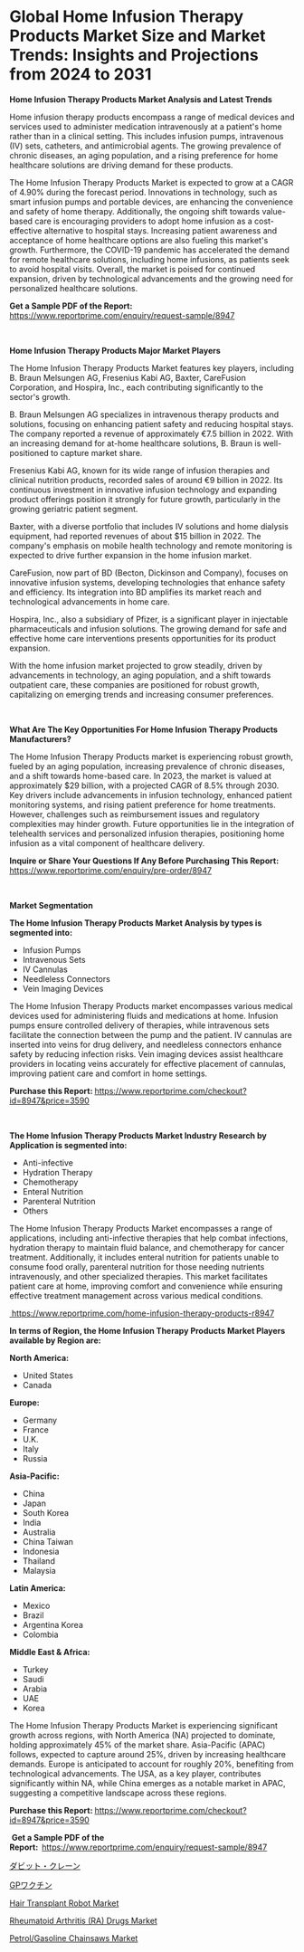 <p><h1>Global Home Infusion Therapy Products Market Size and Market Trends: Insights and Projections from 2024 to 2031</h1></p><p><strong>Home Infusion Therapy Products Market Analysis and Latest Trends</strong></p>
<p><p>Home infusion therapy products encompass a range of medical devices and services used to administer medication intravenously at a patient's home rather than in a clinical setting. This includes infusion pumps, intravenous (IV) sets, catheters, and antimicrobial agents. The growing prevalence of chronic diseases, an aging population, and a rising preference for home healthcare solutions are driving demand for these products. </p><p>The Home Infusion Therapy Products Market is expected to grow at a CAGR of 4.90% during the forecast period. Innovations in technology, such as smart infusion pumps and portable devices, are enhancing the convenience and safety of home therapy. Additionally, the ongoing shift towards value-based care is encouraging providers to adopt home infusion as a cost-effective alternative to hospital stays. Increasing patient awareness and acceptance of home healthcare options are also fueling this market's growth. Furthermore, the COVID-19 pandemic has accelerated the demand for remote healthcare solutions, including home infusions, as patients seek to avoid hospital visits. Overall, the market is poised for continued expansion, driven by technological advancements and the growing need for personalized healthcare solutions.</p></p>
<p><strong>Get a Sample PDF of the Report:&nbsp;</strong> <a href="https://www.reportprime.com/enquiry/request-sample/8947">https://www.reportprime.com/enquiry/request-sample/8947</a></p>
<p>&nbsp;</p>
<p><strong>Home Infusion Therapy Products Major Market Players</strong></p>
<p><p>The Home Infusion Therapy Products Market features key players, including B. Braun Melsungen AG, Fresenius Kabi AG, Baxter, CareFusion Corporation, and Hospira, Inc., each contributing significantly to the sector's growth. </p><p>B. Braun Melsungen AG specializes in intravenous therapy products and solutions, focusing on enhancing patient safety and reducing hospital stays. The company reported a revenue of approximately €7.5 billion in 2022. With an increasing demand for at-home healthcare solutions, B. Braun is well-positioned to capture market share.</p><p>Fresenius Kabi AG, known for its wide range of infusion therapies and clinical nutrition products, recorded sales of around €9 billion in 2022. Its continuous investment in innovative infusion technology and expanding product offerings position it strongly for future growth, particularly in the growing geriatric patient segment.</p><p>Baxter, with a diverse portfolio that includes IV solutions and home dialysis equipment, had reported revenues of about $15 billion in 2022. The company's emphasis on mobile health technology and remote monitoring is expected to drive further expansion in the home infusion market.</p><p>CareFusion, now part of BD (Becton, Dickinson and Company), focuses on innovative infusion systems, developing technologies that enhance safety and efficiency. Its integration into BD amplifies its market reach and technological advancements in home care.</p><p>Hospira, Inc., also a subsidiary of Pfizer, is a significant player in injectable pharmaceuticals and infusion solutions. The growing demand for safe and effective home care interventions presents opportunities for its product expansion.</p><p>With the home infusion market projected to grow steadily, driven by advancements in technology, an aging population, and a shift towards outpatient care, these companies are positioned for robust growth, capitalizing on emerging trends and increasing consumer preferences.</p></p>
<p>&nbsp;</p>
<p><strong>What Are The Key Opportunities For Home Infusion Therapy Products Manufacturers?</strong></p>
<p><p>The Home Infusion Therapy Products market is experiencing robust growth, fueled by an aging population, increasing prevalence of chronic diseases, and a shift towards home-based care. In 2023, the market is valued at approximately $29 billion, with a projected CAGR of 8.5% through 2030. Key drivers include advancements in infusion technology, enhanced patient monitoring systems, and rising patient preference for home treatments. However, challenges such as reimbursement issues and regulatory complexities may hinder growth. Future opportunities lie in the integration of telehealth services and personalized infusion therapies, positioning home infusion as a vital component of healthcare delivery.</p></p>
<p><strong>Inquire or Share Your Questions If Any Before Purchasing This Report:</strong> <a href="https://www.reportprime.com/enquiry/pre-order/8947">https://www.reportprime.com/enquiry/pre-order/8947</a></p>
<p>&nbsp;</p>
<p><strong>Market Segmentation</strong></p>
<p><strong>The Home Infusion Therapy Products Market Analysis by types is segmented into:</strong></p>
<p><ul><li>Infusion Pumps</li><li>Intravenous Sets</li><li>IV Cannulas</li><li>Needleless Connectors</li><li>Vein Imaging Devices</li></ul></p>
<p><p>The Home Infusion Therapy Products market encompasses various medical devices used for administering fluids and medications at home. Infusion pumps ensure controlled delivery of therapies, while intravenous sets facilitate the connection between the pump and the patient. IV cannulas are inserted into veins for drug delivery, and needleless connectors enhance safety by reducing infection risks. Vein imaging devices assist healthcare providers in locating veins accurately for effective placement of cannulas, improving patient care and comfort in home settings.</p></p>
<p><strong>Purchase this Report:&nbsp;</strong><a href="https://www.reportprime.com/checkout?id=8947&price=3590">https://www.reportprime.com/checkout?id=8947&price=3590</a></p>
<p>&nbsp;</p>
<p><strong>The Home Infusion Therapy Products Market Industry Research by Application is segmented into:</strong></p>
<p><ul><li>Anti-infective</li><li>Hydration Therapy</li><li>Chemotherapy</li><li>Enteral Nutrition</li><li>Parenteral Nutrition</li><li>Others</li></ul></p>
<p><p>The Home Infusion Therapy Products Market encompasses a range of applications, including anti-infective therapies that help combat infections, hydration therapy to maintain fluid balance, and chemotherapy for cancer treatment. Additionally, it includes enteral nutrition for patients unable to consume food orally, parenteral nutrition for those needing nutrients intravenously, and other specialized therapies. This market facilitates patient care at home, improving comfort and convenience while ensuring effective treatment management across various medical conditions.</p></p>
<p><a href="https://www.reportprime.com/home-infusion-therapy-products-r8947">&nbsp;https://www.reportprime.com/home-infusion-therapy-products-r8947</a></p>
<p><strong>In terms of Region, the Home Infusion Therapy Products Market Players available by Region are:</strong></p>
<p>
    <p> <strong> North America: </strong>
        <ul>
            <li>United States</li>
            <li>Canada</li>
        </ul>
        </p> 
    <p> <strong> Europe: </strong>
        <ul>
            <li>Germany</li>
            <li>France</li>
            <li>U.K.</li>
            <li>Italy</li>
            <li>Russia</li>
        </ul>
        </p> 
    <p> <strong> Asia-Pacific: </strong>
        <ul>
            <li>China</li>
            <li>Japan</li>
            <li>South Korea</li>
            <li>India</li>
            <li>Australia</li>
            <li>China Taiwan</li>
            <li>Indonesia</li>
            <li>Thailand</li>
            <li>Malaysia</li>
        </ul>
        </p> 
    <p> <strong> Latin America: </strong>
        <ul>
            <li>Mexico</li>
            <li>Brazil</li>
            <li>Argentina Korea</li>
            <li>Colombia</li>
        </ul>
        </p> 
    <p> <strong> Middle East & Africa: </strong>
        <ul>
            <li>Turkey</li>
            <li>Saudi</li>
            <li>Arabia</li>
            <li>UAE</li>
            <li>Korea</li>
        </ul>
    </p>
    </p>
<p><p>The Home Infusion Therapy Products Market is experiencing significant growth across regions, with North America (NA) projected to dominate, holding approximately 45% of the market share. Asia-Pacific (APAC) follows, expected to capture around 25%, driven by increasing healthcare demands. Europe is anticipated to account for roughly 20%, benefiting from technological advancements. The USA, as a key player, contributes significantly within NA, while China emerges as a notable market in APAC, suggesting a competitive landscape across these regions.</p></p>
<p><strong>Purchase this Report: </strong><a href="https://www.reportprime.com/checkout?id=8947&price=3590">https://www.reportprime.com/checkout?id=8947&price=3590</a></p>
<p>&nbsp;<strong>Get a Sample PDF of the Report:&nbsp;&nbsp;</strong><a href="https://www.reportprime.com/enquiry/request-sample/8947">https://www.reportprime.com/enquiry/request-sample/8947</a></p>
<p><strong></strong></p>
<p><p><a href="https://medium.com/@beaudamore/davit-crane-market-%E3%81%AF-%E3%82%B3%E3%82%B9%E3%83%88%E7%AE%A1%E7%90%86%E3%81%A8%E5%8A%B9%E7%8E%87%E5%90%91%E4%B8%8A%E3%82%92%E5%84%AA%E5%85%88%E3%81%97%E3%81%BE%E3%81%99-%E3%81%95%E3%82%89%E3%81%AB-%E5%A0%B1%E5%91%8A%E6%9B%B8%E3%81%AF%E5%B8%82%E5%A0%B4%E3%81%AE%E9%9C%80%E8%A6%81%E9%9D%A2%E3%81%A8%E4%BE%9B%E7%B5%A6%E9%9D%A2%E3%81%AE%E4%B8%A1%E6%96%B9%E3%82%92%E3%82%AB%E3%83%90%E3%83%BC%E3%81%97%E3%81%A6%E3%81%84%E3%81%BE%E3%81%99-davit-crane-%E5%B8%82%E5%A0%B4%E3%81%AF-2024-%E3%81%8B%E3%82%89-7-3-e35723355845">ダビット・クレーン</a></p><p><a href="https://medium.com/@gla8aaroyals/gp-vaccination-market-%E3%81%AF-%E3%82%B3%E3%82%B9%E3%83%88%E7%AE%A1%E7%90%86%E3%81%A8%E5%8A%B9%E7%8E%87%E5%90%91%E4%B8%8A%E3%82%92%E5%84%AA%E5%85%88%E3%81%97%E3%81%BE%E3%81%99-%E3%81%95%E3%82%89%E3%81%AB-%E5%A0%B1%E5%91%8A%E6%9B%B8%E3%81%AF%E5%B8%82%E5%A0%B4%E3%81%AE%E9%9C%80%E8%A6%81%E9%9D%A2%E3%81%A8%E4%BE%9B%E7%B5%A6%E9%9D%A2%E3%81%AE%E4%B8%A1%E6%96%B9%E3%82%92%E3%82%AB%E3%83%90%E3%83%BC%E3%81%97%E3%81%A6%E3%81%84%E3%81%BE%E3%81%99-gp-vaccination-%E5%B8%82%E5%A0%B4%E3%81%AF-2024-39eac4bd8a31">GPワクチン</a></p><p><a href="https://www.linkedin.com/pulse/what-factors-influence-hair-transplant-robot-market-byp6e?trackingId=NhrHDkUfSW2k4%2Bdf%2FDbVlA%3D%3D">Hair Transplant Robot Market</a></p><p><a href="https://issuu.com/reportprime-2/docs/rheumatoid-arthritis-ra-drugs-marke_d9831f5c3dfb8c">Rheumatoid Arthritis (RA) Drugs Market</a></p><p><a href="https://issuu.com/reportprime-2/docs/petrolgasoline-chainsaws-market-siz_ed888d729de27e">Petrol/Gasoline Chainsaws Market</a></p></p>